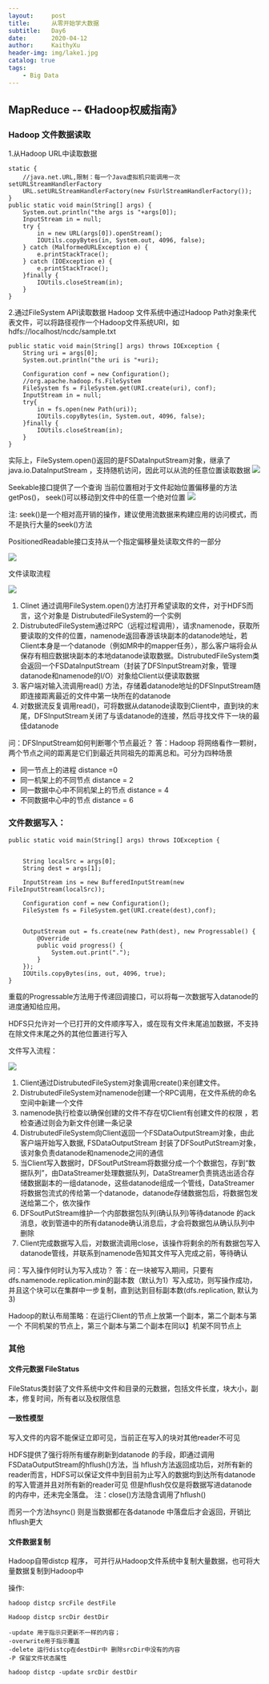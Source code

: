 ```yaml
---
layout:     post
title:      从零开始学大数据
subtitle:   Day6
date:       2020-04-12
author:     KaithyXu
header-img: img/lake1.jpg
catalog: true
tags:
    - Big Data
---
```


## MapReduce -- 《Hadoop权威指南》

### Hadoop 文件数据读取

1.从Hadoop URL中读取数据

```
static {
    //java.net.URL,限制：每一个Java虚拟机只能调用一次 setURLStreamHandlerFactory
    URL.setURLStreamHandlerFactory(new FsUrlStreamHandlerFactory());
}
public static void main(String[] args) {
    System.out.println("the args is "+args[0]);
    InputStream in = null;
    try {
        in = new URL(args[0]).openStream();
        IOUtils.copyBytes(in, System.out, 4096, false);
    } catch (MalformedURLException e) {
        e.printStackTrace();
    } catch (IOException e) {
        e.printStackTrace();
    }finally {
        IOUtils.closeStream(in);
    }
}
```

2.通过FileSystem API读取数据
Hadoop 文件系统中通过Hadoop Path对象来代表文件，可以将路径视作一个Hadoop文件系统URI，如hdfs://localhost/ncdc/sample.txt

```
public static void main(String[] args) throws IOException {
    String uri = args[0];
    System.out.println("the uri is "+uri);

    Configuration conf = new Configuration();
    //org.apache.hadoop.fs.FileSystem
    FileSystem fs = FileSystem.get(URI.create(uri), conf);
    InputStream in = null;
    try{
        in = fs.open(new Path(uri));
        IOUtils.copyBytes(in, System.out, 4096, false);
    }finally {
        IOUtils.closeStream(in);
    }
}

```

实际上，FileSystem.open()返回的是FSDataInputStream对象，继承了java.io.DataInputStream ，支持随机访问，因此可以从流的任意位置读取数据
![](https://github.com/KaithyRookie/kaithyrookie.github.io/blob/master/otherimg/FSDataInputStream.jpg)

Seekable接口提供了一个查询 当前位置相对于文件起始位置偏移量的方法getPos()， seek()可以移动到文件中的任意一个绝对位置
![](https://github.com/KaithyRookie/kaithyrookie.github.io/blob/master/otherimg/Seekable.jpg)

注: seek()是一个相对高开销的操作，建议使用流数据来构建应用的访问模式，而不是执行大量的seek()方法

PositionedReadable接口支持从一个指定偏移量处读取文件的一部分

![](https://github.com/KaithyRookie/kaithyrookie.github.io/blob/master/otherimg/PositionedReadable.jpg)

文件读取流程

![](https://github.com/KaithyRookie/kaithyrookie.github.io/blob/master/otherimg/HadoopRead.jpg)

1. Clinet 通过调用FileSystem.open()方法打开希望读取的文件，对于HDFS而言，这个对象是 DistrubutedFileSystem的一个实例
2. DistrubutedFileSystem通过RPC（远程过程调用），请求namenode，获取所要读取的文件的位置，namenode返回春游该块副本的datanode地址，若Client本身是一个datanode（例如MR中的mapper任务），那么客户端将会从保存有相应数据块副本的本地datanode读取数据。DistrubutedFileSystem类会返回一个FSDataInputStream（封装了DFSInputStream对象，管理datanode和namenode的I/O）对象给Client以便读取数据
3. 客户端对输入流调用read() 方法，存储着datanode地址的DFSInputStream随即连接距离最近的文件中第一块所在的datanode
4. 对数据流反复调用read()，可将数据从datanode读取到Client中，直到块的末尾，DFSInputStream关闭了与该datanode的连接，然后寻找文件下一块的最佳datanode

问：DFSInputStream如何判断哪个节点最近？
答：Hadoop 将网络看作一颗树，两个节点之间的距离是它们到最近共同祖先的距离总和。可分为四种场景
* 同一节点上的进程 distance =0
* 同一机架上的不同节点 distance = 2
* 同一数据中心中不同机架上的节点 distance = 4
* 不同数据中心中的节点 distance = 6

### 文件数据写入：

```
public static void main(String[] args) throws IOException {


    String localSrc = args[0];
    String dest = args[1];

    InputStream ins = new BufferedInputStream(new FileInputStream(localSrc));

    Configuration conf = new Configuration();
    FileSystem fs = FileSystem.get(URI.create(dest),conf);


    OutputStream out = fs.create(new Path(dest), new Progressable() {
        @Override
        public void progress() {
            System.out.print(".");
        }
    });
    IOUtils.copyBytes(ins, out, 4096, true);
}

```

重载的Progressable方法用于传递回调接口，可以将每一次数据写入datanode的进度通知给应用。

HDFS只允许对一个已打开的文件顺序写入，或在现有文件末尾追加数据，不支持在除文件末尾之外的其他位置进行写入

文件写入流程：

![](https://github.com/KaithyRookie/kaithyrookie.github.io/blob/master/otherimg/HadoopWrite.jpg)

1. Client通过DistrubutedFileSystem对象调用create()来创建文件。
2. DistrubutedFileSystem对namenode创建一个RPC调用，在文件系统的命名空间中新建一个文件
3. namenode执行检查以确保创建的文件不存在切Client有创建文件的权限 ，若检查通过则会为新文件创建一条记录
4. DistrubutedFileSystem向Client返回一个FSDataOutputStream对象，由此客户端开始写入数据, FSDataOutputStream 封装了DFSoutPutStream对象，该对象负责datanode和namenode之间的通信
5. 当Client写入数据时，DFSoutPutStream将数据分成一个个数据包，存到“数据队列”，由DataStreamer处理数据队列，DataStreamer负责挑选出适合存储数据副本的一组datanode，这些datanode组成一个管线，DataStreamer将数据包流式的传给第一个datanode，datanode存储数据包后，将数据包发送给第二个，依次操作
6. DFSoutPutStream维护一个内部数据包队列(确认队列)等待datanode 的ack 消息，收到管道中的所有datanode确认消息后，才会将数据包从确认队列中删除
7. Client完成数据写入后，对数据流调用close，该操作将剩余的所有数据包写入datanode管线，并联系到namenode告知其文件写入完成之前，等待确认

问：写入操作何时认为写入成功？
答：在一块被写入期间，只要有dfs.namenode.replication.min的副本数（默认为1）写入成功，则写操作成功，并且这个块可以在集群中一步复制，直到达到目标副本数(dfs.replication, 默认为3)

Hadoop的默认布局策略：在运行Client的节点上放第一个副本，第二个副本与第一个 不同机架的节点上，第三个副本与第二个副本在同以】机架不同节点上

### 其他
#### 文件元数据 FileStatus

FileStatus类封装了文件系统中文件和目录的元数据，包括文件长度，块大小，副本，修复时间，所有者以及权限信息

#### 一致性模型

写入文件的内容不能保证立即可见，当前正在写入的块对其他reader不可见

HDFS提供了强行将所有缓存刷新到datanode 的手段，即通过调用FSDataOutputStream的hflush()方法，当 hflush方法返回成功后，对所有新的reader而言，HDFS可以保证文件中到目前为止写入的数据均到达所有datanode的写入管道并且对所有新的reader可见
但是hflush仅仅是将数据写进datanode 的内存中，还未完全落盘。
注：close()方法隐含调用了hflush()

而另一个方法hsync() 则是当数据都在各datanode 中落盘后才会返回，开销比hflush更大

#### 文件数据复制

Hadoop自带distcp 程序， 可并行从Hadoop文件系统中复制大量数据，也可将大量数据复制到Hadoop中

操作:

```
hadoop distcp srcFile destFile

Hadoop distcp srcDir destDir

-update 用于指示只更新不一样的内容；
-overwrite用于指示覆盖
-delete 运行distcp在destDir中 删除srcDir中没有的内容
-P 保留文件状态属性

hadoop distcp -update srcDir destDir

```